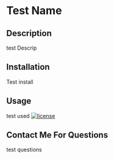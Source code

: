 
# Test Name
## Description
test Descrip
## Installation
Test install
## Usage
test used
[![license](https://img.shields.io/badge/license-MIT-brightgreen.svg)](https://en.wikipedia.org/wiki/MIT_License)
## Contact Me For Questions
test questions

